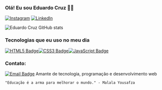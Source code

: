 ### Olá! Eu sou Eduardo Cruz 🙋‍♂️

[![Instagram](https://img.shields.io/badge/Instagram-%40euduardev-%23bc2a8d?logo=instagram&logoColor=white)](https://www.instagram.com/euduardev/)
[![LinkedIn](https://img.shields.io/badge/LinkedIn-Eduardo%20Cruz-blue?logo=linkedin&logoColor=white&style=flat-square)](https://www.linkedin.com/in/eduardo-cruz-929a01305)

![Eduardo Cruz GitHub stats](https://github-readme-stats.vercel.app/api?username=eduardev7&show_icons=true&theme=dracula)

### Tecnologias que eu uso no meu dia

[![HTML5 Badge](https://img.shields.io/badge/-HTML5-orange?style=for-the-badge&logo=html5)](https://developer.mozilla.org/en-US/docs/Web/HTML)[![CSS3 Badge](https://img.shields.io/badge/-CSS3-blue?style=for-the-badge&logo=css3)](https://developer.mozilla.org/en-US/docs/Web/CSS)[![JavaScript Badge](https://img.shields.io/badge/-JavaScript-yellow?style=for-the-badge&logo=javascript)](https://developer.mozilla.org/en-US/docs/Web/JavaScript)


### Contato:
[![Email Badge](https://img.shields.io/badge/Email-euduardev%40gmail.com-red?style=for-the-badge&logo=gmail)](mailto:euduardev@gmail.com)
Amante de tecnologia, programação e desenvolvimento web
   
    "Educação é a arma para melhorar o mundo." - Malala Yousafza
